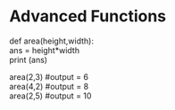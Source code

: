 # Advanced Functions

def area(height,width):
    <br>ans = height*width
<br>print (ans)

area(2,3)  #output = 6
<br>area(4,2)  #output = 8
<br>area(2,5)  #output = 10
